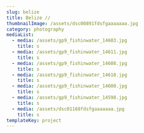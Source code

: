 ```yaml
---
slug: belize
title: Belize //
thumbnailImage: /assets/dsc00891fdsfgaaaaaaa.jpg
category: photography
mediaList:
  - media: /assets/gp9_fishinwater_14603.jpg
    title: s
  - media: /assets/gp9_fishinwater_14611.jpg
    title: s
  - media: /assets/gp9_fishinwater_14608.jpg
    title: s
  - media: /assets/gp9_fishinwater_14610.jpg
    title: s
  - media: /assets/gp9_fishinwater_14600.jpg
    title: s
  - media: /assets/gp9_fishinwater_14598.jpg
    title: s
  - media: /assets/dsc01168fdsfgaaaaaaa.jpg
    title: s
templateKey: project
---
```


